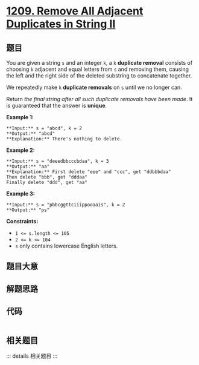 # [1209. Remove All Adjacent Duplicates in String II](https://leetcode.com/problems/remove-all-adjacent-duplicates-in-string-ii)

## 题目

You are given a string `s` and an integer `k`, a `k` **duplicate removal**
consists of choosing `k` adjacent and equal letters from `s` and removing
them, causing the left and the right side of the deleted substring to
concatenate together.

We repeatedly make `k` **duplicate removals** on `s` until we no longer can.

Return _the final string after all such duplicate removals have been made_. It
is guaranteed that the answer is **unique**.



**Example 1:**

    
    
    **Input:** s = "abcd", k = 2
    **Output:** "abcd"
    **Explanation:** There's nothing to delete.

**Example 2:**

    
    
    **Input:** s = "deeedbbcccbdaa", k = 3
    **Output:** "aa"
    **Explanation:** First delete "eee" and "ccc", get "ddbbbdaa"
    Then delete "bbb", get "dddaa"
    Finally delete "ddd", get "aa"

**Example 3:**

    
    
    **Input:** s = "pbbcggttciiippooaais", k = 2
    **Output:** "ps"
    



**Constraints:**

  * `1 <= s.length <= 105`
  * `2 <= k <= 104`
  * `s` only contains lowercase English letters.


## 题目大意

## 解题思路

## 代码

```javascript

```

## 相关题目

::: details 相关题目
:::
